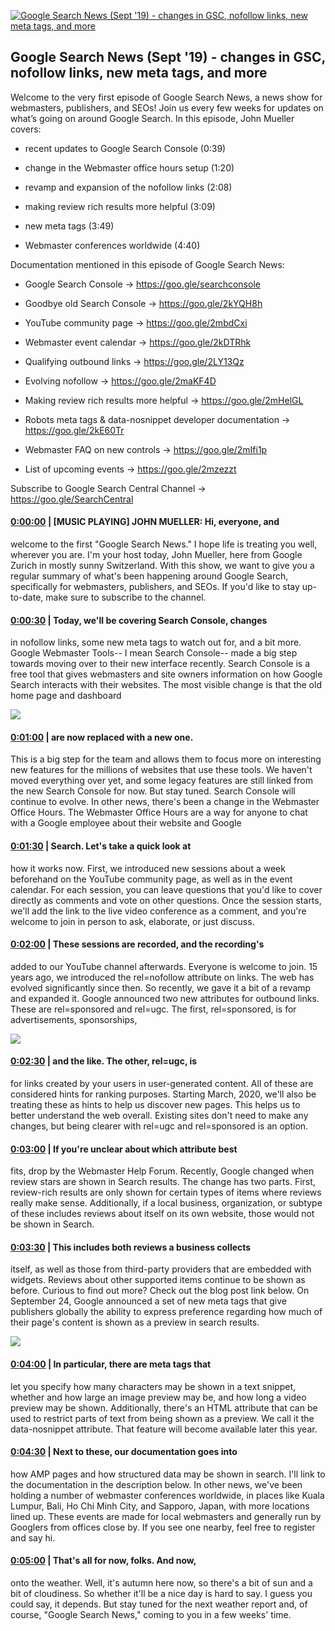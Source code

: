 [![Google Search News (Sept '19) - changes in GSC, nofollow links, new meta tags, and more](https://i.ytimg.com/vi/78GFh553Vbc/maxresdefault.jpg)](https://www.youtube.com/watch?v=78GFh553Vbc)

## Google Search News (Sept '19) - changes in GSC, nofollow links, new meta tags, and more

Welcome to the very first episode of Google Search News, a news show for webmasters, publishers, and SEOs! Join us every few weeks for updates on what’s going on around Google Search. In this episode, John Mueller covers:



- recent updates to Google Search Console (0:39)

- change in the Webmaster office hours setup (1:20)

- revamp and expansion of the nofollow links (2:08)

- making review rich results more helpful (3:09)

- new meta tags (3:49)

- Webmaster conferences worldwide (4:40)



Documentation mentioned in this episode of Google Search News:

- Google Search Console → https://goo.gle/searchconsole 

- Goodbye old Search Console → https://goo.gle/2kYQH8h 

- YouTube community page → https://goo.gle/2mbdCxi 

- Webmaster event calendar → https://goo.gle/2kDTRhk 

- Qualifying outbound links → https://goo.gle/2LY13Qz 

- Evolving nofollow → https://goo.gle/2maKF4D 

- Making review rich results more helpful → https://goo.gle/2mHelGL 

- Robots meta tags & data-nosnippet developer documentation → https://goo.gle/2kE60Tr 

- Webmaster FAQ on new controls → https://goo.gle/2mIfi1p 

- List of upcoming events → https://goo.gle/2mzezzt 



Subscribe to Google Search Central Channel → https://goo.gle/SearchCentral



#### [0:00:00](https://www.youtube.com/watch?v=78GFh553Vbc&t=0) |  [MUSIC PLAYING] JOHN MUELLER: Hi, everyone, and

welcome to the first "Google Search News." I hope life is treating you well, wherever you are. I'm your host today, John Mueller, here from Google Zurich in mostly sunny Switzerland. With this show, we want to give you a regular summary of what's been happening around Google Search, specifically for webmasters, publishers, and SEOs. If you'd like to stay up-to-date, make sure to subscribe to the channel.  

#### [0:00:30](https://www.youtube.com/watch?v=78GFh553Vbc&t=30) |  Today, we'll be covering Search Console, changes

in nofollow links, some new meta tags to watch out for, and a bit more. Google Webmaster Tools-- I mean Search Console-- made a big step towards moving over to their new interface recently. Search Console is a free tool that gives webmasters and site owners information on how Google Search interacts with their websites. The most visible change is that the old home page and dashboard  

![](https://i.ytimg.com/vi/78GFh553Vbc/maxres1.jpg)



#### [0:01:00](https://www.youtube.com/watch?v=78GFh553Vbc&t=60) |  are now replaced with a new one.

This is a big step for the team and allows them to focus more on interesting new features for the millions of websites that use these tools. We haven't moved everything over yet, and some legacy features are still linked from the new Search Console for now. But stay tuned. Search Console will continue to evolve. In other news, there's been a change in the Webmaster Office Hours. The Webmaster Office Hours are a way for anyone to chat with a Google employee about their website and Google  

#### [0:01:30](https://www.youtube.com/watch?v=78GFh553Vbc&t=90) |  Search. Let's take a quick look at

how it works now. First, we introduced new sessions about a week beforehand on the YouTube community page, as well as in the event calendar. For each session, you can leave questions that you'd like to cover directly as comments and vote on other questions. Once the session starts, we'll add the link to the live video conference as a comment, and you're welcome to join in person to ask, elaborate, or just discuss.  

#### [0:02:00](https://www.youtube.com/watch?v=78GFh553Vbc&t=120) |  These sessions are recorded, and the recording's

added to our YouTube channel afterwards. Everyone is welcome to join. 15 years ago, we introduced the rel=nofollow attribute on links. The web has evolved significantly since then. So recently, we gave it a bit of a revamp and expanded it. Google announced two new attributes for outbound links. These are rel=sponsored and rel=ugc. The first, rel=sponsored, is for advertisements, sponsorships,  

![](https://i.ytimg.com/vi/78GFh553Vbc/maxres2.jpg)



#### [0:02:30](https://www.youtube.com/watch?v=78GFh553Vbc&t=150) |  and the like. The other, rel=ugc, is

for links created by your users in user-generated content. All of these are considered hints for ranking purposes. Starting March, 2020, we'll also be treating these as hints to help us discover new pages. This helps us to better understand the web overall. Existing sites don't need to make any changes, but being clearer with rel=ugc and rel=sponsored is an option.  

#### [0:03:00](https://www.youtube.com/watch?v=78GFh553Vbc&t=180) |  If you're unclear about which attribute best

fits, drop by the Webmaster Help Forum. Recently, Google changed when review stars are shown in Search results. The change has two parts. First, review-rich results are only shown for certain types of items where reviews really make sense. Additionally, if a local business, organization, or subtype of these includes reviews about itself on its own website, those would not be shown in Search.  

#### [0:03:30](https://www.youtube.com/watch?v=78GFh553Vbc&t=210) |  This includes both reviews a business collects

itself, as well as those from third-party providers that are embedded with widgets. Reviews about other supported items continue to be shown as before. Curious to find out more? Check out the blog post link below. On September 24, Google announced a set of new meta tags that give publishers globally the ability to express preference regarding how much of their page's content is shown as a preview in search results.  

![](https://i.ytimg.com/vi/78GFh553Vbc/maxres3.jpg)



#### [0:04:00](https://www.youtube.com/watch?v=78GFh553Vbc&t=240) |  In particular, there are meta tags that

let you specify how many characters may be shown in a text snippet, whether and how large an image preview may be, and how long a video preview may be shown. Additionally, there's an HTML attribute that can be used to restrict parts of text from being shown as a preview. We call it the data-nosnippet attribute. That feature will become available later this year.  

#### [0:04:30](https://www.youtube.com/watch?v=78GFh553Vbc&t=270) |  Next to these, our documentation goes into

how AMP pages and how structured data may be shown in search. I'll link to the documentation in the description below. In other news, we've been holding a number of webmaster conferences worldwide, in places like Kuala Lumpur, Bali, Ho Chi Minh City, and Sapporo, Japan, with more locations lined up. These events are made for local webmasters and generally run by Googlers from offices close by. If you see one nearby, feel free to register and say hi.  

#### [0:05:00](https://www.youtube.com/watch?v=78GFh553Vbc&t=300) |  That's all for now, folks. And now,

onto the weather. Well, it's autumn here now, so there's a bit of sun and a bit of cloudiness. So whether it'll be a nice day is hard to say. I guess you could say, it depends. But stay tuned for the next weather report and, of course, "Google Search News," coming to you in a few weeks' time.  